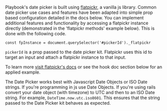 Playbook's date picker is built using [flatpickr](https://flatpickr.js.org/), a vanilla js library.  Common date picker use cases and features have been adapted into simple prop based configuration detailed in the docs below.  You can implement additional features and functionality by accessing a flatpickr instance directly (demonstrated in the 'flatpickr methods' example below).  This is done with the following code.

`const fpInstance = document.querySelector('#pickerId')._flatpickr`

`pickerId` is a prop passed to the date picker kit.  Flatpickr uses this id to target an input and attach a flatpickr instance to that input.

To learn more [visit flatpickr's docs](https://flatpickr.js.org/instance-methods-properties-elements/) or see the hook doc section below for an applied example.

The Date Picker works best with Javascript Date Objects or ISO Date strings.  If you're programming in js use Date Objects.  If you're using rails convert your date object (with timezone) to UTC and then to an ISO Date string.  For example, `DateTime.now.utc.iso8601`.  This ensures that the string passed to the Date Picker kit behaves as expected.
